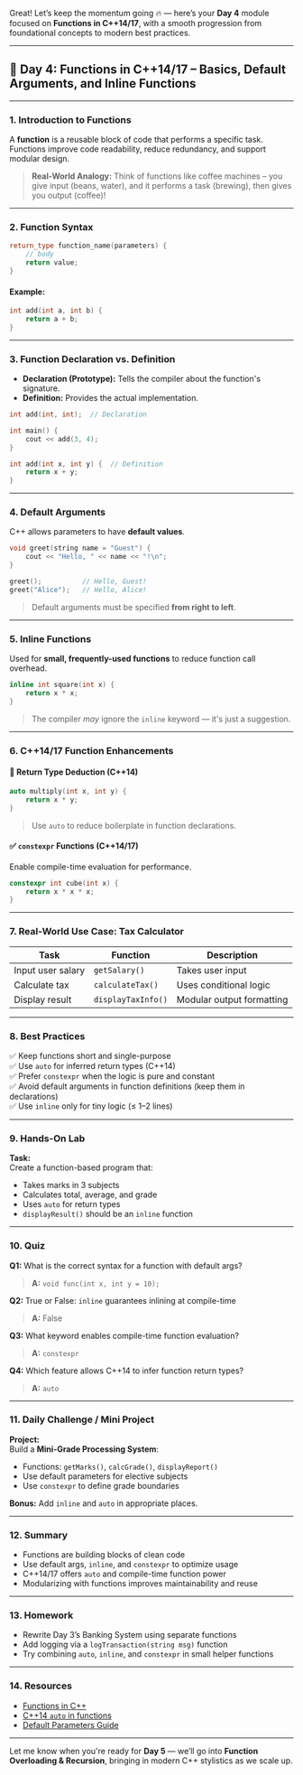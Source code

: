 Great! Let’s keep the momentum going 🔥 — here’s your **Day 4** module focused on **Functions in C++14/17**, with a smooth progression from foundational concepts to modern best practices.

---

## 🚀 **Day 4: Functions in C++14/17 – Basics, Default Arguments, and Inline Functions**

---

### 1. Introduction to Functions

A **function** is a reusable block of code that performs a specific task. Functions improve code readability, reduce redundancy, and support modular design.

> **Real-World Analogy:** Think of functions like coffee machines – you give input (beans, water), and it performs a task (brewing), then gives you output (coffee)!

---

### 2. Function Syntax

```cpp
return_type function_name(parameters) {
    // body
    return value;
}
```

#### Example:
```cpp
int add(int a, int b) {
    return a + b;
}
```

---

### 3. Function Declaration vs. Definition

- **Declaration (Prototype):** Tells the compiler about the function's signature.
- **Definition:** Provides the actual implementation.

```cpp
int add(int, int);  // Declaration

int main() {
    cout << add(3, 4);
}

int add(int x, int y) {  // Definition
    return x + y;
}
```

---

### 4. Default Arguments

C++ allows parameters to have **default values**.

```cpp
void greet(string name = "Guest") {
    cout << "Hello, " << name << "!\n";
}

greet();          // Hello, Guest!
greet("Alice");   // Hello, Alice!
```

> Default arguments must be specified **from right to left**.

---

### 5. Inline Functions

Used for **small, frequently-used functions** to reduce function call overhead.

```cpp
inline int square(int x) {
    return x * x;
}
```

> The compiler *may* ignore the `inline` keyword — it's just a suggestion.

---

### 6. C++14/17 Function Enhancements

#### 🧠 **Return Type Deduction (C++14)**

```cpp
auto multiply(int x, int y) {
    return x * y;
}
```

> Use `auto` to reduce boilerplate in function declarations.

#### ✅ **`constexpr` Functions (C++14/17)**  
Enable compile-time evaluation for performance.

```cpp
constexpr int cube(int x) {
    return x * x * x;
}
```

---

### 7. Real-World Use Case: Tax Calculator

| Task                 | Function                | Description                     |
|----------------------|-------------------------|---------------------------------|
| Input user salary    | `getSalary()`           | Takes user input                |
| Calculate tax        | `calculateTax()`        | Uses conditional logic          |
| Display result       | `displayTaxInfo()`      | Modular output formatting       |

---

### 8. Best Practices

✅ Keep functions short and single-purpose  
✅ Use `auto` for inferred return types (C++14)  
✅ Prefer `constexpr` when the logic is pure and constant  
✅ Avoid default arguments in function definitions (keep them in declarations)  
✅ Use `inline` only for tiny logic (≤ 1–2 lines)

---

### 9. Hands-On Lab

**Task:**  
Create a function-based program that:
- Takes marks in 3 subjects
- Calculates total, average, and grade
- Uses `auto` for return types
- `displayResult()` should be an `inline` function

---

### 10. Quiz

**Q1:** What is the correct syntax for a function with default args?  
> **A:** `void func(int x, int y = 10);`

**Q2:** True or False: `inline` guarantees inlining at compile-time  
> **A:** False

**Q3:** What keyword enables compile-time function evaluation?  
> **A:** `constexpr`

**Q4:** Which feature allows C++14 to infer function return types?  
> **A:** `auto`

---

### 11. Daily Challenge / Mini Project

**Project:**  
Build a **Mini-Grade Processing System**:
- Functions: `getMarks()`, `calcGrade()`, `displayReport()`
- Use default parameters for elective subjects
- Use `constexpr` to define grade boundaries

**Bonus:** Add `inline` and `auto` in appropriate places.

---

### 12. Summary

- Functions are building blocks of clean code  
- Use default args, `inline`, and `constexpr` to optimize usage  
- C++14/17 offers `auto` and compile-time function power  
- Modularizing with functions improves maintainability and reuse

---

### 13. Homework

- Rewrite Day 3’s Banking System using separate functions  
- Add logging via a `logTransaction(string msg)` function  
- Try combining `auto`, `inline`, and `constexpr` in small helper functions

---

### 14. Resources

- [Functions in C++](https://www.geeksforgeeks.org/functions-in-cpp/)
- [C++14 `auto` in functions](https://en.cppreference.com/w/cpp/language/function)
- [Default Parameters Guide](https://cplusplus.com/doc/tutorial/functions2/)

---

Let me know when you're ready for **Day 5** — we’ll go into **Function Overloading & Recursion**, bringing in modern C++ stylistics as we scale up.